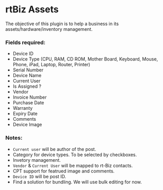 rtBiz Assets
============

The objective of this plugin is to help a business in its assets/hardware/inventory management.

### Fields required: 

- Device ID	
- Device Type (CPU, RAM, CD ROM, Mother Board, Keyboard, Mouse, Phone, iPad, Laptop, Router, Printer)	
- Serial Number	
- Device Name	
- Current User	
- Is Assigned ?
- Vendor 	
- Invoice Number	
- Purchase Date	
- Warranty 
- Expiry Date	
- Comments
- Device Image 

### Notes:

- `Current user` will be author of the post.
- Category for device types. To be selected by checkboxes. 
- Invetory management. 
- `Vendor` & `Current User` will be mapped to rt-Biz contacts. 
- CPT support for featrued image and comments. 
- `Device ID` will be post ID. 
- Find a solution for bundling. We will use bulk editing for now. 
